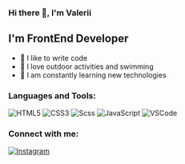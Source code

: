 ### Hi there 👋, I'm Valerii

## I'm FrontEnd Developer

- 💪 I like to write code
- 🎉 I love outdoor activities and swimming
- 🥅 I am constantly learning new technologies

### Languages and Tools:
![HTML5](https://img.shields.io/badge/-HTML5-fff?style=for-the-badge&logo=HTML5&logoColor=B4068E)
![CSS3](https://img.shields.io/badge/-CSS3-fff?style=for-the-badge&logo=CSS3&logoColor=B4068E)
![Scss](https://img.shields.io/badge/-Scss-fff?style=for-the-badge&logo=Scss&logoColor=B4068E)
![JavaScript](https://img.shields.io/badge/-JavaScript-fff?style=for-the-badge&logo=JavaScript&logoColor=B4068E)
![VSCode](https://img.shields.io/badge/-VSCode-fff?style=for-the-badge&logo=VSCode&logoColor=B4068E)

### Connect with me:
[![Instagram](https://img.shields.io/badge/-instagram-fff?style=for-the-badge&logo=instagram&logoColor=B4068E)](https://www.instagram.com/ruvick_v)




<!--
**ruvick/ruvick** is a ✨ _special_ ✨ repository because its `README.md` (this file) appears on your GitHub profile.

Here are some ideas to get you started:

- 🔭 I’m currently working on ...
- 🌱 I’m currently learning ...
- 👯 I’m looking to collaborate on ...
- 🤔 I’m looking for help with ...
- 💬 Ask me about ...
- 📫 How to reach me: ...
- 😄 Pronouns: ...
- ⚡ Fun fact: ...
-->
